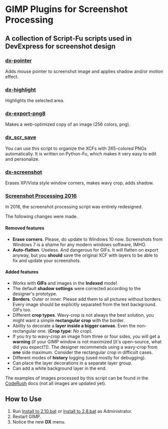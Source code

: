 # GIMP Plugins for Screenshot Processing
## A collection of Script-Fu scripts used in DevExpress for screenshot design

### [dx-pointer](dx-pointer.scm)
Adds mouse pointer to screenshot image and applies shadow and/or motion effect.

### [dx-highlight](dx-highlight.scm)
Highlights the selected area.

### [dx-export-png8](dx-export-png8.scm)
Мakes a web-optimized copy of an image (256 colors, png).

###  [dx_scr_save](dx_scr_save.py)
You can use this script to organize the XCFs with 265-colored PNGs automatically. It is written on Python-Fu, which makes it very easy to edit and personalize.

### [dx-screenshot](dx-screenshot.scm)
Erases XP/Vista style window corners, makes wavy crop, adds shadow.

### [Screenshot Processing 2016](dx-screenshot-2016.scm)

In 2016, the screenshot processing script was entirely redesigned. 

The following changes were made.

#### Removed features
* **Erase corners**. Please, do update to Windows 10 now. Screenshots from Windows 7 is a shame for any modern windows software, IMHO.
* **Auto-flatten**. Useless. And dangerous for GIFs. It will flatten on export anyway, but you **should** save the original XCF with layers to be able to fix and update your screenshots. 

#### Added features
* Works with **GIFs** and images in the **Indexed** mode!
* The default **shadow settings** were corrected according to the designer's prototype.
* **Borders**. Outer or inner. Please add them to all pictures without borders. Every image should be explicitly separated from the text background. GIFs too.
* Different **crop types**. Wavy-crop is not always the best solution, you might want a simple **rectangular crop** with the border.
* Ability to decorate a **layer inside a bigger canvas**. Even the non-rectangular one.
(**Crop type**: _No crop_).
* If you try to wavy-crop an image from three or four sides, you will get a **warning** (if your GIMP window is not maximized [it's open-source, what did you expect?]). The designer recommends using a wavy-crop from **one** side maximum. Consider the rectangular crop in difficult cases.
* Different modes of **history** logging (used mostly for debugging).
* Can place the layer decorations in a separate layer group.
* Can add a white background layer in the end.

The examples of images processed by this script can be found in the [CodeRush](https://documentation.devexpress.com/#CodeRushForRoslyn/CustomDocument115802) docs (not all images are updated yet).

## How to Use

1. Run [Install to 2.10.bat](Install%20to%202.10.bat) or [Install to 2.8.bat](Install%20to%202.8.bat) as Administrator.
2. Restart GIMP.
3. Notice the new **DX** menu.
